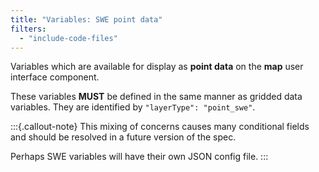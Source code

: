 ```yaml
---
title: "Variables: SWE point data"
filters:
  - "include-code-files"
---
```


Variables which are available for display as **point data** on the **map** user
interface component.

These variables **MUST** be defined in the same manner as gridded data variables. They
are identified by `"layerType": "point_swe"`.

:::{.callout-note}
This mixing of concerns causes many conditional fields and should be resolved in a
future version of the spec.

Perhaps SWE variables will have their own JSON config file.
:::
